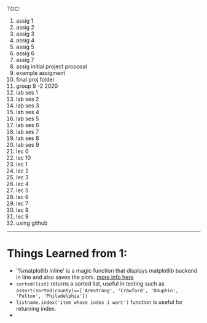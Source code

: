 TOC:
1. assig 1
2. assig 2
3. assig 3
4. assig 4
5. assig 5
6. assig 6
7. assig 7
8. assig initial project proposal
9.  example assigment
10. final proj folder
11. group 9 -2 2020
12. lab ses 1
13. lab ses 2
14. lab ses 3
15. lab ses 4
16. lab ses 5
17. lab ses 6
18. lab ses 7
19. lab ses 8
20. lab ses 9
21. lec 0 
22. lec 10
23. lec 1
24. lec 2
25. lec 3
26. lec 4
27. lec 5
28. lec 6
29. lec 7
30. lec 8
31. lec 9
32. using github


---
# Things Learned from 1:
- '%matplotlib inline' is a magic function that displays matplotlib backend in line and also saves the plots. [more info here](https://stackoverflow.com/questions/43027980/purpose-of-matplotlib-inline)
- `sorted(list)` returns a sorted list, useful in testing such as `assert(sorted(county)==['Armstrong', 'Crawford', 'Dauphin', 'Fulton', 'Philadelphia'])`
- `listname.index('item whose index i want')` function is useful for returning index. 
- 